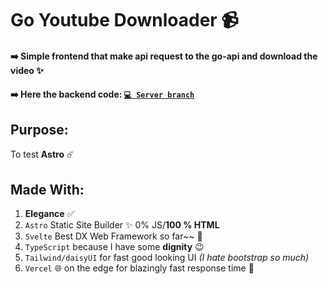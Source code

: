 # Go Youtube Downloader 📹

#### ➡️ Simple frontend that make api request to the go-api and download the video ✨

#### ➡️ Here the backend code: [`💻 Server branch`](https://github.com/Ilingu/go-ytdl/tree/main)

## Purpose:

To test **Astro** ☄️

## Made With:

1. **Elegance** ✅
2. `Astro` Static Site Builder ✨ 0% JS/**100 % HTML**
3. `Svelte` Best DX Web Framework so far~~ 🤩
4. `TypeScript` because I have some **dignity** 😉
5. `Tailwind/daisyUI` for fast good looking UI _(I hate bootstrap so much)_
6. `Vercel` 🌐 on the edge for blazingly fast response time 🚀
